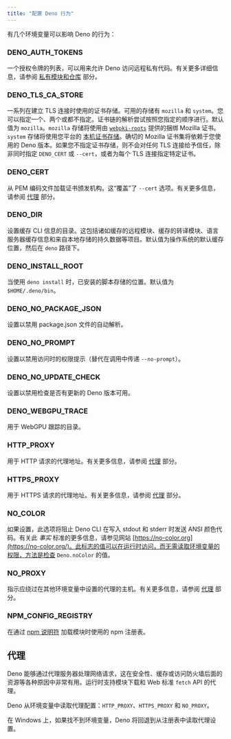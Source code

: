 ```yaml
---
title: "配置 Deno 行为"
---
```


有几个环境变量可以影响 Deno 的行为：

### DENO_AUTH_TOKENS

一个授权令牌的列表，可以用来允许 Deno 访问远程私有代码。有关更多详细信息，请参阅
[私有模块和仓库](/runtime/reference/private_repositories) 部分。

### DENO_TLS_CA_STORE

一系列在建立 TLS 连接时使用的证书存储。可用的存储有 `mozilla` 和 `system`。您可以指定一个、两个或都不指定。证书链的解析尝试按照您指定的顺序进行。默认值为 `mozilla`。`mozilla` 存储将使用由 [`webpki-roots`](https://crates.io/crates/webpki-roots) 提供的捆绑 Mozilla 证书。`system` 存储将使用您平台的
[本机证书存储](https://crates.io/crates/rustls-native-certs)。确切的 Mozilla 证书集将依赖于您使用的 Deno 版本。如果您不指定证书存储，则不会对任何 TLS 连接给予信任，除非同时指定 `DENO_CERT` 或 `--cert`，或者为每个 TLS 连接指定特定证书。

### DENO_CERT

从 PEM 编码文件加载证书颁发机构。这“覆盖”了 `--cert` 选项。有关更多信息，请参阅 [代理](#proxies) 部分。

### DENO_DIR

设置缓存 CLI 信息的目录。这包括诸如缓存的远程模块、缓存的转译模块、语言服务器缓存信息和来自本地存储的持久数据等项目。默认值为操作系统的默认缓存位置，然后在 `deno` 路径下。

### DENO_INSTALL_ROOT

当使用 `deno install` 时，已安装的脚本存储的位置。默认值为 `$HOME/.deno/bin`。

### DENO_NO_PACKAGE_JSON

设置以禁用 package.json 文件的自动解析。

### DENO_NO_PROMPT

设置以禁用访问时的权限提示（替代在调用中传递 `--no-prompt`）。

### DENO_NO_UPDATE_CHECK

设置以禁用检查是否有更新的 Deno 版本可用。

### DENO_WEBGPU_TRACE

用于 WebGPU 跟踪的目录。

### HTTP_PROXY

用于 HTTP 请求的代理地址。有关更多信息，请参阅 [代理](#proxies) 部分。

### HTTPS_PROXY

用于 HTTPS 请求的代理地址。有关更多信息，请参阅 [代理](#proxies) 部分。

### NO_COLOR

如果设置，此选项将阻止 Deno CLI 在写入 stdout 和 stderr 时发送 ANSI 颜色代码。有关此 _事实_ 标准的更多信息，请参见网站 [https://no-color.org](https://no-color.org/)。此标志的值可以在运行时访问，而无需读取环境变量的权限，方法是检查 `Deno.noColor` 的值。

### NO_PROXY

指示应绕过在其他环境变量中设置的代理的主机。有关更多信息，请参阅 [代理](#proxies) 部分。

### NPM_CONFIG_REGISTRY

在通过
[npm 说明符](/runtime/fundamentals/node/#using-npm-packages) 加载模块时使用的 npm 注册表。

## 代理

Deno 能够通过代理服务器处理网络请求，这在安全性、缓存或访问防火墙后面的资源等各种原因中非常有用。运行时支持模块下载和 Web 标准 `fetch` API 的代理。

Deno 从环境变量中读取代理配置：`HTTP_PROXY`、`HTTPS_PROXY` 和 `NO_PROXY`。

在 Windows 上，如果找不到环境变量，Deno 将回退到从注册表中读取代理设置。